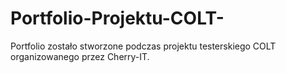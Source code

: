 # Portfolio-Projektu-COLT-
Portfolio zostało stworzone podczas projektu testerskiego  COLT organizowanego przez Cherry-IT. 
